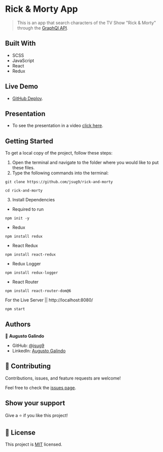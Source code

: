 # Rick & Morty App

> This is an app that search characters of the TV Show "Rick & Morty" through the [GraphQl API](https://rickandmortyapi.com/graphql).

## Built With

- SCSS
- JavaScript
- React
- Redux

## Live Demo

- [GitHub Deploy](https://jsug9.github.io/rick-and-morty/).

## Presentation

- To see the presentation in a video [click here](https://www.loom.com/share/2ec7c8700eb9424ca19512f292651b16).

## Getting Started

To get a local copy of the project, follow these steps: 
1. Open the terminal and navigate to the folder where you would like to put these files.
2. Type the following commands into the terminal: 
 ```
 git clone https://github.com/jsug9/rick-and-morty
 ```
 ```
 cd rick-and-morty
 ```
3. Install Dependencies
  - Required to run 
  ```
  npm init -y
  ```
  - Redux
  ```
  npm install redux
  ```
  - React Redux
  ```
  npm install react-redux
  ```
  - Redux Logger
  ```
  npm install redux-logger
  ```
  - React Router
  ```
  npm install react-router-dom@6
  ```

For the Live Server  || http://localhost:8080/
```
npm start
```

## Authors

👤 **Augusto Galindo**

- GitHub: [@jsug9](https://github.com/jsug9)
- LinkedIn: [Augusto Galindo](https://www.linkedin.com/in/augustogalindo/)

## 🤝 Contributing

Contributions, issues, and feature requests are welcome!

Feel free to check the [issues page](https://github.com/jsug9/rick-and-morty/issues).
## Show your support

Give a ⭐️ if you like this project!

## 📝 License

This project is [MIT](./LICENSE) licensed.